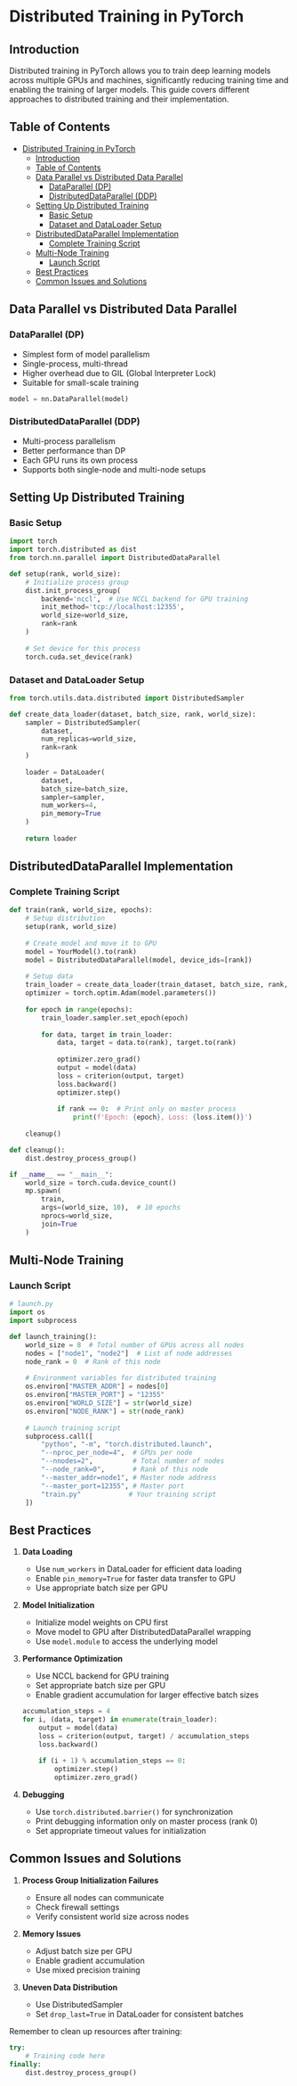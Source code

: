 # Distributed Training in PyTorch

## Introduction
Distributed training in PyTorch allows you to train deep learning models across multiple GPUs and machines, significantly reducing training time and enabling the training of larger models. This guide covers different approaches to distributed training and their implementation.

## Table of Contents
- [Distributed Training in PyTorch](#distributed-training-in-pytorch)
  - [Introduction](#introduction)
  - [Table of Contents](#table-of-contents)
  - [Data Parallel vs Distributed Data Parallel](#data-parallel-vs-distributed-data-parallel)
    - [DataParallel (DP)](#dataparallel-dp)
    - [DistributedDataParallel (DDP)](#distributeddataparallel-ddp)
  - [Setting Up Distributed Training](#setting-up-distributed-training)
    - [Basic Setup](#basic-setup)
    - [Dataset and DataLoader Setup](#dataset-and-dataloader-setup)
  - [DistributedDataParallel Implementation](#distributeddataparallel-implementation)
    - [Complete Training Script](#complete-training-script)
  - [Multi-Node Training](#multi-node-training)
    - [Launch Script](#launch-script)
  - [Best Practices](#best-practices)
  - [Common Issues and Solutions](#common-issues-and-solutions)

## Data Parallel vs Distributed Data Parallel

### DataParallel (DP)
- Simplest form of model parallelism
- Single-process, multi-thread
- Higher overhead due to GIL (Global Interpreter Lock)
- Suitable for small-scale training

```python
model = nn.DataParallel(model)
```

### DistributedDataParallel (DDP)
- Multi-process parallelism
- Better performance than DP
- Each GPU runs its own process
- Supports both single-node and multi-node setups

## Setting Up Distributed Training

### Basic Setup
```python
import torch
import torch.distributed as dist
from torch.nn.parallel import DistributedDataParallel

def setup(rank, world_size):
    # Initialize process group
    dist.init_process_group(
        backend='nccl',  # Use NCCL backend for GPU training
        init_method='tcp://localhost:12355',
        world_size=world_size,
        rank=rank
    )
    
    # Set device for this process
    torch.cuda.set_device(rank)
```

### Dataset and DataLoader Setup
```python
from torch.utils.data.distributed import DistributedSampler

def create_data_loader(dataset, batch_size, rank, world_size):
    sampler = DistributedSampler(
        dataset,
        num_replicas=world_size,
        rank=rank
    )
    
    loader = DataLoader(
        dataset,
        batch_size=batch_size,
        sampler=sampler,
        num_workers=4,
        pin_memory=True
    )
    
    return loader
```

## DistributedDataParallel Implementation

### Complete Training Script
```python
def train(rank, world_size, epochs):
    # Setup distribution
    setup(rank, world_size)
    
    # Create model and move it to GPU
    model = YourModel().to(rank)
    model = DistributedDataParallel(model, device_ids=[rank])
    
    # Setup data
    train_loader = create_data_loader(train_dataset, batch_size, rank, world_size)
    optimizer = torch.optim.Adam(model.parameters())
    
    for epoch in range(epochs):
        train_loader.sampler.set_epoch(epoch)
        
        for data, target in train_loader:
            data, target = data.to(rank), target.to(rank)
            
            optimizer.zero_grad()
            output = model(data)
            loss = criterion(output, target)
            loss.backward()
            optimizer.step()
            
            if rank == 0:  # Print only on master process
                print(f'Epoch: {epoch}, Loss: {loss.item()}')
    
    cleanup()

def cleanup():
    dist.destroy_process_group()

if __name__ == "__main__":
    world_size = torch.cuda.device_count()
    mp.spawn(
        train,
        args=(world_size, 10),  # 10 epochs
        nprocs=world_size,
        join=True
    )
```

## Multi-Node Training

### Launch Script
```python
# launch.py
import os
import subprocess

def launch_training():
    world_size = 8  # Total number of GPUs across all nodes
    nodes = ["node1", "node2"]  # List of node addresses
    node_rank = 0  # Rank of this node
    
    # Environment variables for distributed training
    os.environ["MASTER_ADDR"] = nodes[0]
    os.environ["MASTER_PORT"] = "12355"
    os.environ["WORLD_SIZE"] = str(world_size)
    os.environ["NODE_RANK"] = str(node_rank)
    
    # Launch training script
    subprocess.call([
        "python", "-m", "torch.distributed.launch",
        "--nproc_per_node=4",  # GPUs per node
        "--nnodes=2",          # Total number of nodes
        "--node_rank=0",       # Rank of this node
        "--master_addr=node1", # Master node address
        "--master_port=12355", # Master port
        "train.py"            # Your training script
    ])
```

## Best Practices

1. **Data Loading**
   - Use `num_workers` in DataLoader for efficient data loading
   - Enable `pin_memory=True` for faster data transfer to GPU
   - Use appropriate batch size per GPU

2. **Model Initialization**
   - Initialize model weights on CPU first
   - Move model to GPU after DistributedDataParallel wrapping
   - Use `model.module` to access the underlying model

3. **Performance Optimization**
   - Use NCCL backend for GPU training
   - Set appropriate batch size per GPU
   - Enable gradient accumulation for larger effective batch sizes
   ```python
   accumulation_steps = 4
   for i, (data, target) in enumerate(train_loader):
       output = model(data)
       loss = criterion(output, target) / accumulation_steps
       loss.backward()
       
       if (i + 1) % accumulation_steps == 0:
           optimizer.step()
           optimizer.zero_grad()
   ```

4. **Debugging**
   - Use `torch.distributed.barrier()` for synchronization
   - Print debugging information only on master process (rank 0)
   - Set appropriate timeout values for initialization

## Common Issues and Solutions

1. **Process Group Initialization Failures**
   - Ensure all nodes can communicate
   - Check firewall settings
   - Verify consistent world size across nodes

2. **Memory Issues**
   - Adjust batch size per GPU
   - Enable gradient accumulation
   - Use mixed precision training

3. **Uneven Data Distribution**
   - Use DistributedSampler
   - Set `drop_last=True` in DataLoader for consistent batches

Remember to clean up resources after training:
```python
try:
    # Training code here
finally:
    dist.destroy_process_group()
```